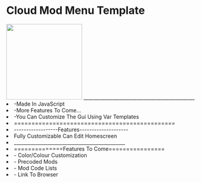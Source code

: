 # Cloud Mod Menu Template
<img src="https://avatars1.githubusercontent.com/u/37783107?s=400&u=077fbfa01ed0b2b16abdcb94785d8280dc78e90b&v=4" height="200px">
______________________________________________
<li>
-Made In JavaScript
  </li>
  <li>
-More Features To Come...
</li>
  <li>
-You Can Customize The Gui Using Var Templates
  </li>
  <li>
==============================================
  </li>
  <li>
------------------Features--------------------
<li>
Fully Customizable
Can Edit Homescreen
  </li>
  <li>
______________________________________________
  <li>
==============Features To Come================
    </li>
    <li>
  - Color/Colour Customization
      </li>
    <li>
  - Precoded Mods
      </li>
    <li>
  - Mod Code Lists
      </li>
    <li>
  - Link To Browser
  </li>
